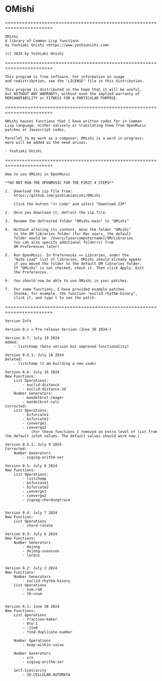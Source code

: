 # OMishi
=======================================================================

    OMishi
    A library of Common Lisp functions
    by Yoshiaki Onishi <https://www.yoshionishi.com>

    (c) 2024 by Yoshiaki Onishi

=======================================================================

    This program is free software. For information on usage 
    and redistribution, see the "LICENSE" file in this distribution.

    This program is distributed in the hope that it will be useful,
    but WITHOUT ANY WARRANTY; without even the implied warranty of
    MERCHANTABILITY or FITNESS FOR A PARTICULAR PURPOSE. 

=======================================================================

    OMishi houses functions that I have written codes for in Common
    Lisp language, either natively or translating them from OpenMusic
    patches or Javascript codes. 
    
    Parallel to my work as a composer, OMishi is a work in progress; 
    more will be added as the need arises.

    - Yoshiaki Onishi

=======================================================================

    How to use OMishi in OpenMusic

    **DO NOT RUN THE OPENMUSIC FOR THE FIRST 4 STEPS** 

    1.  Download the zip file from: 
        https://github.com/yoshiakionishi/OMishi
    
        Click the button "<> Code" and select "Download ZIP"

    2.  Once you download it, defrost the zip file. 

    3.  Rename the defrosted folder "OMishi-main" to "OMishi"

    4.  Without altering its content, move the folder "OMishi" 
        to the OM libraries folder (for Mac users, the default 
        folder would be  /Users/[yourcomputername]/OM/Libraries
        You can also specify additional folder(s) from 
        OM Preferences later)

    5.  Run OpenMusic. In Preferences => Libraries, under the 
        "Auto Load" list of libraries, OMishi should already appear
        if you moved the folder to the default OM libraries folder. 
        If "OMishi" is not checked, check it. Then click Apply. Exit
        the Preferences.

    6.  You should now be able to use OMishi in your patches.

    7.  For some functions, I have provided example patches. 
        Invoke, for example, the function "euclid-rhythm-binary", 
        click it, and type t to see the patch.

=======================================================================

    Version Info

    Version 0.x = Pre-release Version (June 30 2024~)

    Version 0.7: July 19 2024
    Added:
        - listchomp (beta version but improved functionality)

    Version 0.6.1: July 18 2024
    Deleted:
        - listchomp (I am building a new code)

    Version 0.6: July 16 2024
    New Functions:
        List Operations:
            - euclid-distance
            - euclid-distance-3d
        Number Generators:
            - mandelbrot-imager
            - mandelbrot-calc
    Corrected:
        List Operations:
            - bifurcate1
            - bifurcate2
            - converge1
            - converge2
                (For these functions I removed an extra level of list from the default inlet values. The default values should work now.)

    Version 0.5.1: July 9 2024
    Corrected:
        Number Generators
            - zigzag-arithm-ser

    Version 0.5: July 8 2024
    New Functions:
        List Operations:
            - listchomp
            - bifurcate1
            - bifurcate2
            - converge1
            - converge2
            - zigzag-chordseqtrace


    Version 0.4: July 7 2024
    New Function:
        List Operations
            - chord-rotate

    Version 0.3: July 6 2024
    New Functions:
        Number Generators
            - dejong
            - dejong-svensson
            - lorenz


    Version 0.2: July 2 2024
    New Functions:
        Number Generators
            - euclid-rhythm-binary
        List Operations
            - num->10
            - 10->num


    Version 0.1: June 30 2024 
    New Functions:
        List Operations
            - fraction-maker
            - 0to-1
            - -1to0
            - find-duplicate-number

        Number Operations
            - keep-within-value
        
        Number Generators
            - srn
            - zigzag-arithm-ser

        Self-Similarity
            - 1D-CELLULAR-AUTOMATA
